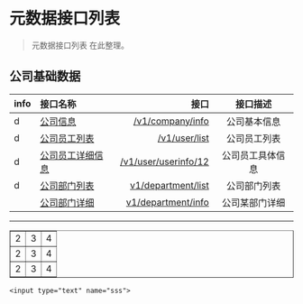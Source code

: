 # 元数据接口列表

> 元数据接口列表 在此整理。 

## 公司基础数据

| info | 接口名称 |  接口  |  接口描述  |
|:-- | :-- | ----:| :--: |
|d| [公司信息](company_info) | [/v1/company/info](company_info)  | 公司基本信息 |
|d| [公司员工列表](user_list)| [/v1/user/list](user_list)  | 公司员工列表  |
|d| [公司员工详细信息](user_userinfo) | [/v1/user/userinfo/12](user_userinfo)  | 公司员工具体信息  |
|d| [公司部门列表](department_list) | [v1/department/list](department_list) |公司部门列表|
| |[公司部门详细](department_info) | [v1/department/info](department_info) |公司某部门详细|


----

<table border=1 >
<tbody>
 <tr>
  <td>2</td>
  <td>3</td>
  <td>4</td> 
 </tr>

<tr>
  <td>2</td>
  <td>3</td>
  <td>4</td> 
 </tr>

<tr>
  <td>2</td>
  <td>3</td>
  <td>4</td> 
 </tr>
</tbody>
</table>

    <input type="text" name="sss">


